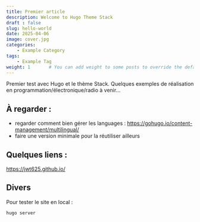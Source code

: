 ```yaml
---
title: Premier article
description: Welcome to Hugo Theme Stack
draft : false
slug: hello-world
date: 2025-04-06
image: cover.jpg
categories:
    - Example Category
tags:
    - Example Tag
weight: 1       # You can add weight to some posts to override the default sorting (date descending)
---
```


Premier test avec Hugo et le thème Stack. Quelques exemples de réalisation en programmation/électronique/radio à venir...

## À regarder :

- regarder comment bien gérer les languages : https://gohugo.io/content-management/multilingual/
- faire une version minimale pour la réutiliser ailleurs

## Quelques liens :

https://jwt625.github.io/

## Divers

Pour tester le site en local :
```md
hugo server
```
